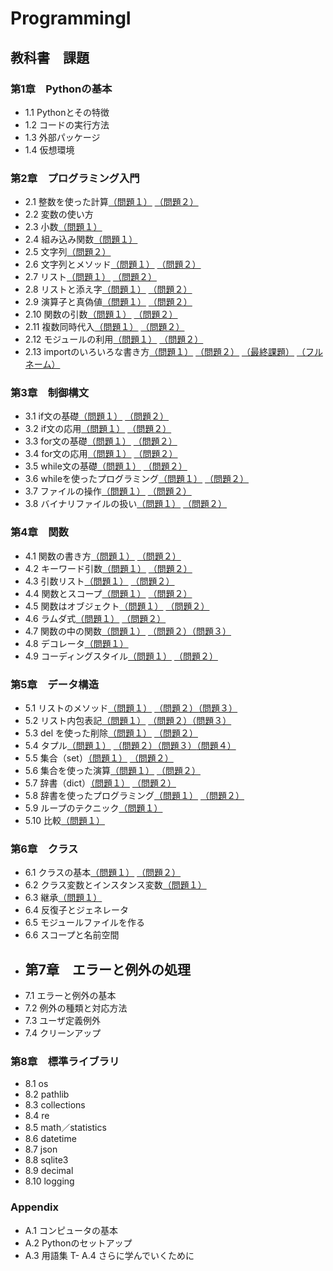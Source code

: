 # ProgrammingI
## 教科書　課題
### 第1章　Pythonの基本
- 1.1 Pythonとその特徴
- 1.2 コードの実行方法
- 1.3 外部パッケージ
- 1.4 仮想環境
### 第2章　プログラミング入門
- 2.1 整数を使った計算[（問題１）](./CHAPTER02/Q2_1_1.py) [（問題２）](./CHAPTER02/Q2_1_2.py)
- 2.2 変数の使い方
- 2.3 小数[（問題１）](./CHAPTER02/Q2_3_1.py)
- 2.4 組み込み関数[（問題１）](./CHAPTER02/Q2_4_1.py)
- 2.5 文字列[（問題２）](./CHAPTER02/Q2_5_2.py)
- 2.6 文字列とメソッド[（問題１）](./CHAPTER02/Q2_6_1.py) [（問題２）](./CHAPTER02/Q2_6_2.py)
- 2.7 リスト[（問題１）](./CHAPTER02/Q2_7_1.py) [（問題２）](./CHAPTER02/Q2_7_2.py)
- 2.8 リストと添え字[（問題１）](./CHAPTER02/Q2_8_1.py) [（問題２）](./CHAPTER02/Q2_8_2.py)
- 2.9 演算子と真偽値[（問題１）](./CHAPTER02/Q2_9_1.py) [（問題２）](./CHAPTER02/Q2_9_2.py)
- 2.10 関数の引数[（問題１）](./CHAPTER02/Q2_10_1.py) [（問題２）](./CHAPTER02/Q2_10_2.py)
- 2.11 複数同時代入[（問題１）](./CHAPTER02/Q2_11_1.py) [（問題２）](./CHAPTER02/Q2_11_2.py)
- 2.12 モジュールの利用[（問題１）](./CHAPTER02/Q2_12_1.py) [（問題２）](./CHAPTER02/Q2_12_2.py)
- 2.13 importのいろいろな書き方[（問題１）](./CHAPTER02/Q2_13_1.py) [（問題２）](./CHAPTER02/Q2_13_2.py) [（最終課題）](./CHAPTER02/Q2_final.py) [（フルネーム）](./CHAPTER02/Q2_final_asobi.py)
### 第3章　制御構文
- 3.1 if文の基礎[（問題１）](./CHAPTER03/Q3_1_1.py) [（問題２）](./CHAPTER03/Q3_1_2.py)
- 3.2 if文の応用[（問題１）](./CHAPTER03/Q3_2_1.py) [（問題２）](./CHAPTER03/Q3_2_2.py)
- 3.3 for文の基礎[（問題１）](./CHAPTER03/Q3_3_1.py) [（問題２）](./CHAPTER03/Q3_3_2.py)
- 3.4 for文の応用[（問題１）](./CHAPTER03/Q3_4_1.py) [（問題２）](./CHAPTER03/Q3_4_2.py)
- 3.5 while文の基礎[（問題１）](./CHAPTER03/Q3_5_1.py) [（問題２）](./CHAPTER03/Q3_5_2.py)
- 3.6 whileを使ったプログラミング[（問題１）](./CHAPTER03/Q3_6_1.py) [（問題２）](./CHAPTER03/Q3_6_2.py)
- 3.7 ファイルの操作[（問題１）](./CHAPTER03/Q3_7_1.py) [（問題２）](./CHAPTER03/Q3_7_2.py)
- 3.8 バイナリファイルの扱い[（問題１）](./CHAPTER03/Q3_8_1.py) [（問題２）](./CHAPTER03/Q3_8_2.py)
### 第4章　関数
- 4.1 関数の書き方[（問題１）](./CHAPTER04/Q4_1_1.py) [（問題２）](./CHAPTER04/Q4_1_2.py)
- 4.2 キーワード引数[（問題１）](./CHAPTER04/Q4_2_1.py) [（問題２）](./CHAPTER04/Q4_2_2.py)
- 4.3 引数リスト[（問題１）](./CHAPTER04/Q4_3_1.py) [（問題２）](./CHAPTER04/Q4_3_2.py)
- 4.4 関数とスコープ[（問題１）](./CHAPTER04/Q4_4_1.py) [（問題２）](./CHAPTER04/Q4_4_2.py)
- 4.5 関数はオブジェクト[（問題１）](./CHAPTER04/Q4_5_1.py) [（問題２）](./CHAPTER04/Q4_5_2.py)
- 4.6 ラムダ式[（問題１）](./CHAPTER04/Q4_6_1.py) [（問題２）](./CHAPTER04/Q4_6_2.py)
- 4.7 関数の中の関数[（問題１）](./CHAPTER04/Q4_7_1.py) [（問題２）](./CHAPTER04/Q4_7_2.py)[（問題３）](./CHAPTER04/Q4_7_3.py)
- 4.8 デコレータ[（問題１）](./CHAPTER04/Q4_8_1.py)
- 4.9 コーディングスタイル[（問題１）](./CHAPTER04/Q4_9_1.py) [（問題２）](./CHAPTER04/Q4_9_2.py)
### 第5章　データ構造
- 5.1 リストのメソッド[（問題１）](./CHAPTER05/Q5_1_1.py) [（問題２）](./CHAPTER05/Q5_1_2.py)[（問題３）](./CHAPTER05/Q5_1_3.py)
- 5.2 リスト内包表記[（問題１）](./CHAPTER05/Q5_2_1.py) [（問題２）](./CHAPTER05/Q5_2_2.py)[（問題３）](./CHAPTER05/Q5_2_3.py)
- 5.3 del を使った削除[（問題１）](./CHAPTER05/Q5_3_1.py) [（問題２）](./CHAPTER05/Q5_3_2.py)
- 5.4 タプル[（問題１）](./CHAPTER05/Q5_4_1.py) [（問題２）](./CHAPTER05/Q5_4_2.py)[（問題３）](./CHAPTER05/Q5_4_3.py)[（問題４）](./CHAPTER05/Q5_4_3.py)
- 5.5 集合（set）[（問題１）](./CHAPTER05/Q5_5_1.py) [（問題２）](./CHAPTER05/Q5_5_2.py)
- 5.6 集合を使った演算[（問題１）](./CHAPTER05/Q5_6_1.py) [（問題２）](./CHAPTER05/Q5_6_2.py)
- 5.7 辞書（dict）[（問題１）](./CHAPTER05/Q5_7_1.py) [（問題２）](./CHAPTER05/Q5_7_2.py)
- 5.8 辞書を使ったプログラミング[（問題１）](./CHAPTER05/Q5_8_1.py) [（問題２）](./CHAPTER05/Q5_8_2.py)
- 5.9 ループのテクニック[（問題１）](./CHAPTER05/Q5_9_1.py) 
- 5.10 比較[（問題１）](./CHAPTER05/Q5_10_1.py) 
### 第6章　クラス
- 6.1 クラスの基本[（問題１）](./CHAPTER06/Q6_1_1.py) [（問題２）](./CHAPTER06/Q1_1_2.py)
- 6.2 クラス変数とインスタンス変数[（問題１）](./CHAPTER06/Q6_2_1.py) 
- 6.3 継承[（問題１）](./CHAPTER06/Q6_3_1.py) 
- 6.4 反復子とジェネレータ
- 6.5 モジュールファイルを作る
- 6.6 スコープと名前空間
- ## 第7章　エラーと例外の処理
- 7.1 エラーと例外の基本
- 7.2 例外の種類と対応方法
- 7.3 ユーザ定義例外
- 7.4 クリーンアップ
### 第8章　標準ライブラリ
- 8.1 os
- 8.2 pathlib
- 8.3 collections
- 8.4 re
- 8.5 math／statistics
- 8.6 datetime
- 8.7 json
- 8.8 sqlite3
- 8.9 decimal
- 8.10 logging
### Appendix
- A.1 コンピュータの基本
- A.2 Pythonのセットアップ
- A.3 用語集
T- A.4 さらに学んでいくために
